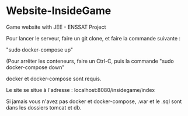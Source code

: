 # Website-InsideGame
Game website with JEE - ENSSAT Project 

Pour lancer le serveur, faire un git clone, et faire la commande suivante :

"sudo docker-compose up"

(Pour arrêter les conteneurs, faire un Ctrl-C, puis la commande "sudo docker-compose down"

docker et docker-compose sont requis.

Le site se situe à l'adresse : localhost:8080/insidegame/index

Si jamais vous n'avez pas docker et docker-compose, .war et le .sql sont dans les dossiers tomcat et db.

